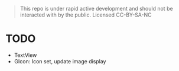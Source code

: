 > This repo is under rapid active development and should not be interacted with by the public. Licensed CC-BY-SA-NC

# TODO
+ TextView
+ GIcon: Icon set, update image display